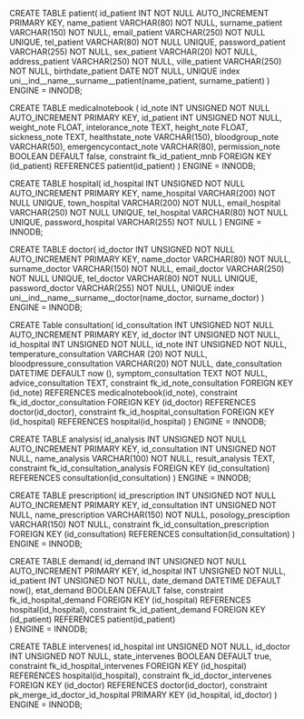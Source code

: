 CREATE TABLE patient(
    id_patient INT NOT NULL AUTO_INCREMENT PRIMARY KEY,
    name_patient VARCHAR(80) NOT NULL,
    surname_patient VARCHAR(150) NOT NULL,
    email_patient VARCHAR(250) NOT NULL UNIQUE,
    tel_patient VARCHAR(80) NOT NULL UNIQUE,
    password_patient VARCHAR(255) NOT NULL,
    sex_patient VARCHAR(20) NOT NULL,
    address_patient VARCHAR(250) NOT NULL,
    ville_patient VARCHAR(250) NOT NULL,
    birthdate_patient DATE NOT NULL,
    UNIQUE index uni__ind__name__surname__patient(name_patient, surname_patient)
)
ENGINE = INNODB;


CREATE TABLE medicalnotebook (
    id_note INT UNSIGNED NOT NULL AUTO_INCREMENT PRIMARY KEY,
    id_patient INT UNSIGNED NOT NULL,
    weight_note FLOAT,
    intelorance_note TEXT,
    height_note FLOAT,
    sickness_note TEXT,
    healthstate_note VARCHAR(150),
    bloodgroup_note VARCHAR(50),
    emergencycontact_note VARCHAR(80),
    permission_note BOOLEAN DEFAULT false,
    constraint fk_id_patient_mnb FOREIGN KEY (id_patient) REFERENCES patient(id_patient)
)
ENGINE = INNODB;



CREATE TABLE hospital(
    id_hospital INT UNSIGNED NOT NULL AUTO_INCREMENT PRIMARY KEY,
    name_hospital VARCHAR(200) NOT NULL UNIQUE,
    town_hospital VARCHAR(200) NOT NULL,
    email_hospital VARCHAR(250) NOT NULL UNIQUE,
    tel_hospital VARCHAR(80) NOT NULL UNIQUE,
    password_hospital VARCHAR(255) NOT NULL
)
ENGINE = INNODB;


CREATE TABLE doctor(
    id_doctor INT UNSIGNED NOT NULL AUTO_INCREMENT PRIMARY KEY,
    name_doctor VARCHAR(80) NOT NULL,
    surname_doctor VARCHAR(150) NOT NULL,
    email_doctor VARCHAR(250) NOT NULL UNIQUE,
    tel_doctor VARCHAR(80) NOT NULL UNIQUE,
    password_doctor VARCHAR(255) NOT NULL,
    UNIQUE index uni__ind__name__surname__doctor(name_doctor, surname_doctor)
)
ENGINE = INNODB;

CREATE Table consultation(
    id_consultation INT UNSIGNED NOT NULL AUTO_INCREMENT PRIMARY KEY,
    id_doctor INT UNSIGNED NOT NULL,
    id_hospital INT UNSIGNED NOT NULL,
    id_note INT UNSIGNED NOT NULL,
    temperature_consultation VARCHAR (20) NOT NULL,
    bloodpressure_consultation VARCHAR(20) NOT NULL,
    date_consultation DATETIME DEFAULT now (),
    symptom_consultation TEXT NOT NULL,
    advice_consultation TEXT,
    constraint fk_id_note_consultation FOREIGN KEY (id_note) REFERENCES medicalnotebook(id_note),
    constraint fk_id_doctor_consultation FOREIGN KEY (id_doctor) REFERENCES doctor(id_doctor),
    constraint fk_id_hospital_consultation FOREIGN KEY (id_hospital) REFERENCES hospital(id_hospital)
)
ENGINE = INNODB;


CREATE TABLE analysis(
    id_analysis INT UNSIGNED NOT NULL AUTO_INCREMENT PRIMARY KEY,
    id_consultation INT UNSIGNED NOT NULL,
    name_analysis VARCHAR(100) NOT NULL,
    result_analysis TEXT,
    constraint fk_id_consultation_analysis FOREIGN KEY (id_consultation) REFERENCES consultation(id_consultation)
)
ENGINE = INNODB;

CREATE TABLE prescription(
    id_prescription INT UNSIGNED NOT NULL AUTO_INCREMENT PRIMARY KEY,
    id_consultation INT UNSIGNED NOT NULL,
    name_prescription VARCHAR(150) NOT NULL,
    posology_presciption VARCHAR(150) NOT NULL,
    constraint fk_id_consultation_prescription FOREIGN KEY (id_consultation) REFERENCES consultation(id_consultation)
)
ENGINE = INNODB;



CREATE TABLE demand(
    id_demand INT UNSIGNED NOT NULL AUTO_INCREMENT PRIMARY KEY,
    id_hospital INT UNSIGNED NOT NULL,
    id_patient INT UNSIGNED NOT NULL,
    date_demand DATETIME DEFAULT now(),
    etat_demand BOOLEAN DEFAULT  false,
    constraint fk_id_hospital_demand FOREIGN KEY (id_hospital) REFERENCES hospital(id_hospital),
    constraint fk_id_patient_demand FOREIGN KEY (id_patient) REFERENCES patient(id_patient)   
)
ENGINE = INNODB;

CREATE TABLE intervenes(
    id_hospital int UNSIGNED NOT NULL,
    id_doctor INT UNSIGNED NOT NULL,
    state_intervenes BOOLEAN DEFAULT true,
    constraint fk_id_hospital_intervenes FOREIGN KEY (id_hospital) REFERENCES hospital(id_hospital),
    constraint fk_id_doctor_intervenes FOREIGN KEY (id_doctor) REFERENCES doctor(id_doctor),
    constraint pk_merge_id_doctor_id_hospital PRIMARY KEY (id_hospital, id_doctor)
)
ENGINE = INNODB;